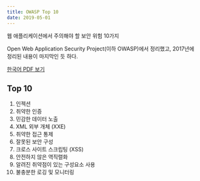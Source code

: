 ```yaml
---
title: OWASP Top 10
date: 2019-05-01
---
```


웹 애플리케이션에서 주의해야 할 보안 위험 10가지

Open Web Application Security Project(이하 OWASP)에서 정리했고, 2017년에 정리된 내용이 마지막인 듯 하다.

[한국어 PDF 보기](https://www.owasp.org/images/b/bd/OWASP_Top_10-2017-ko.pdf)

## Top 10

1. 인젝션
2. 취약한 인증
3. 민감한 데이터 노출
4. XML 외부 개체 (XXE)
5. 취약한 접근 통제
6. 잘못된 보안 구성
7. 크로스 사이트 스크립팅 (XSS)
8. 안전하지 않은 역직렬화
9. 알려진 취약점이 있는 구성요소 사용
10. 불충분한 로깅 및 모니터링
